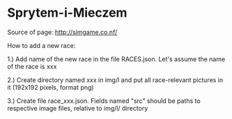 # Sprytem-i-Mieczem
Source of page: http://simgame.co.nf/

How to add a new race:

1.) Add name of the new race in the file RACES.json. Let's assume the name of the race is xxx

2.) Create directory named xxx in img/l and put all race-relevant pictures in it (192x192 pixels, format png)

3.) Create file race_xxx.json. Fields named "src" should be paths to respective image files, relative to img/l/ directory

